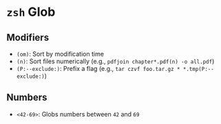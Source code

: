 # `zsh` Glob

## Modifiers

- `(om)`: Sort by modification time
- `(n)`: Sort files numerically (e.g., `pdfjoin chapter*.pdf(n) -o all.pdf`)
- `(P:--exclude:)`: Prefix a flag (e.g., `tar czvf foo.tar.gz * *.tmp(P:--exclude:)`)

## Numbers

- `<42-69>`: Globs numbers between `42` and `69`
